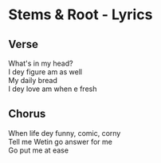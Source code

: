 # Stems & Root - Lyrics

## Verse  
What's in my head?  
I dey figure am as well  
My daily bread  
I dey love am when e fresh  

## Chorus  
When life dey funny, comic, corny  
Tell me Wetin go answer for me  
Go put me at ease  
